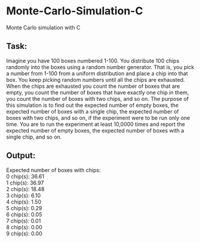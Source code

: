 # Monte-Carlo-Simulation-C
Monte Carlo simulation with C

## Task:
Imagine you have 100 boxes numbered 1-100. You distribute 100 chips randomly into the boxes using a random number generator. That is, you pick a number from 1-100 from a uniform distribution and place a chip into that box. You keep picking random numbers until all the chips are exhausted. When the chips are exhausted you count the number of boxes that are empty, you count the number of boxes that have exactly one chip in them, you count the number of boxes with two chips, and so on.
The purpose of this simulation is to find out the expected number of empty boxes, the expected number of boxes with a single chip, the expected number of boxes with two chips, and so on, if the experiment were to be run only one time.
You are to run the experiment at least 10,0000 times and report the expected number of empty boxes, the expected number of boxes with a single chip, and so on. 

## Output: 
Expected number of boxes with chips: </br>
0 chip(s): 36.61 </br>
1 chip(s): 36.97 </br>
2 chip(s): 18.48 </br>
3 chip(s): 6.10 </br>
4 chip(s): 1.50 </br>
5 chip(s): 0.29 </br>
6 chip(s): 0.05 </br>
7 chip(s): 0.01 </br>
8 chip(s): 0.00 </br>
9 chip(s): 0.00 </br>
